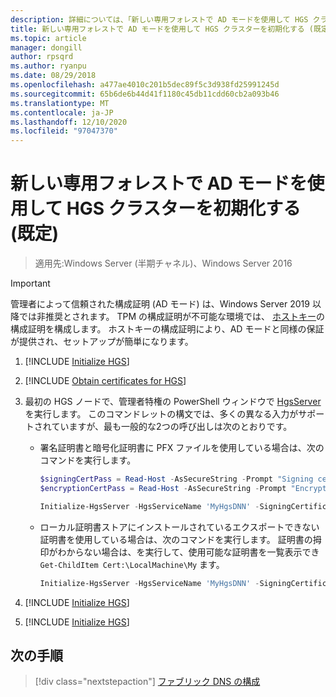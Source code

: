 ```yaml
---
description: 詳細については、「新しい専用フォレストで AD モードを使用して HGS クラスターを初期化する (既定)」を参照してください。
title: 新しい専用フォレストで AD モードを使用して HGS クラスターを初期化する (既定)
ms.topic: article
manager: dongill
author: rpsqrd
ms.author: ryanpu
ms.date: 08/29/2018
ms.openlocfilehash: a477ae4010c201b5dec89f5c3d938fd25991245d
ms.sourcegitcommit: 65b6de6b44d41f1180c45db11cdd60cb2a093b46
ms.translationtype: MT
ms.contentlocale: ja-JP
ms.lasthandoff: 12/10/2020
ms.locfileid: "97047370"
---
```

# <a name="initialize-the-hgs-cluster-using-ad-mode-in-a-new-dedicated-forest-default"></a>新しい専用フォレストで AD モードを使用して HGS クラスターを初期化する (既定)

>適用先:Windows Server (半期チャネル)、Windows Server 2016

>[!IMPORTANT]
>管理者によって信頼された構成証明 (AD モード) は、Windows Server 2019 以降では非推奨とされます。 TPM の構成証明が不可能な環境では、 [ホストキー](guarded-fabric-initialize-hgs-key-mode-default.md)の構成証明を構成します。 ホストキーの構成証明により、AD モードと同様の保証が提供され、セットアップが簡単になります。

1.  [!INCLUDE [Initialize HGS](../../../includes/guarded-fabric-initialize-hgs-default-step-one.md)]
2.  [!INCLUDE [Obtain certificates for HGS](../../../includes/guarded-fabric-initialize-hgs-default-step-two.md)]

3.  最初の HGS ノードで、管理者特権の PowerShell ウィンドウで [HgsServer](https://technet.microsoft.com/library/mt652185.aspx) を実行します。 このコマンドレットの構文では、多くの異なる入力がサポートされていますが、最も一般的な2つの呼び出しは次のとおりです。

    -   署名証明書と暗号化証明書に PFX ファイルを使用している場合は、次のコマンドを実行します。

        ```powershell
        $signingCertPass = Read-Host -AsSecureString -Prompt "Signing certificate password"
        $encryptionCertPass = Read-Host -AsSecureString -Prompt "Encryption certificate password"

        Initialize-HgsServer -HgsServiceName 'MyHgsDNN' -SigningCertificatePath '.\signCert.pfx' -SigningCertificatePassword $signingCertPass -EncryptionCertificatePath '.\encCert.pfx' -EncryptionCertificatePassword $encryptionCertPass -TrustActiveDirectory
        ```

    -   ローカル証明書ストアにインストールされているエクスポートできない証明書を使用している場合は、次のコマンドを実行します。 証明書の拇印がわからない場合は、を実行して、使用可能な証明書を一覧表示でき `Get-ChildItem Cert:\LocalMachine\My` ます。

        ```powershell
        Initialize-HgsServer -HgsServiceName 'MyHgsDNN' -SigningCertificateThumbprint '1A2B3C4D5E6F...' -EncryptionCertificateThumbprint '0F9E8D7C6B5A...' --TrustActiveDirectory
        ```

4.  [!INCLUDE [Initialize HGS](../../../includes/guarded-fabric-initialize-hgs-default-step-four.md)]

5.  [!INCLUDE [Initialize HGS](../../../includes/guarded-fabric-initialize-hgs-default-step-five.md)]

## <a name="next-step"></a>次の手順

> [!div class="nextstepaction"]
> [ファブリック DNS の構成](guarded-fabric-configuring-fabric-dns-ad.md)
